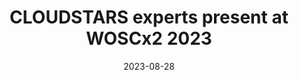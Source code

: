 ---
layout: default
modal-id: 3
date: 2023-08-28
title: CLOUDSTARS experts present at WOSCx2 2023
img: wosc_2.png
alt: WOSCx2 2023
project-date: August 2023
description: <a href="img\posts\Newsletter_1_August2023.pdf">READ NEWS</a>
---